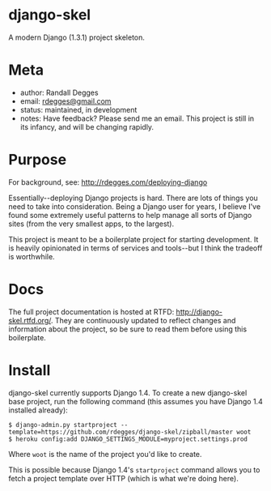 django-skel
===========

A modern Django (1.3.1) project skeleton.


Meta
====

* author: Randall Degges
* email:  rdegges@gmail.com
* status: maintained, in development
* notes:  Have feedback? Please send me an email. This project is still in its
          infancy, and will be changing rapidly.


Purpose
=======

For background, see: http://rdegges.com/deploying-django

Essentially--deploying Django projects is hard. There are lots of things you
need to take into consideration. Being a Django user for years, I believe I've
found some extremely useful patterns to help manage all sorts of Django sites
(from the very smallest apps, to the largest).

This project is meant to be a boilerplate project for starting development. It
is heavily opinionated in terms of services and tools--but I think the tradeoff
is worthwhile.


Docs
====

The full project documentation is hosted at RTFD: http://django-skel.rtfd.org/.
They are continuously updated to reflect changes and information about the
project, so be sure to read them before using this boilerplate.


Install
=======

django-skel currently supports Django 1.4. To create a new django-skel base
project, run the following command (this assumes you have Django 1.4 installed
already):

    $ django-admin.py startproject --template=https://github.com/rdegges/django-skel/zipball/master woot
    $ heroku config:add DJANGO_SETTINGS_MODULE=myproject.settings.prod

Where ``woot`` is the name of the project you'd like to create.

This is possible because Django 1.4's ``startproject`` command allows you to
fetch a project template over HTTP (which is what we're doing here).
